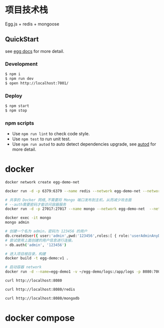 # 项目技术栈
Egg.js + redis + mongoose


## QuickStart

<!-- add docs here for user -->

see [egg docs][egg] for more detail.

### Development

```bash
$ npm i
$ npm run dev
$ open http://localhost:7001/
```

### Deploy

```bash
$ npm start
$ npm stop
```

### npm scripts

- Use `npm run lint` to check code style.
- Use `npm test` to run unit test.
- Use `npm run autod` to auto detect dependencies upgrade, see [autod](https://www.npmjs.com/package/autod) for more detail.


[egg]: https://eggjs.org

# docker
```bash
docker network create egg-demo-net

docker run -d -p 6379:6379 --name redis --network egg-demo-net --network-alias redis redis:latest

# 共享的 Docker 网络,不需要将 Mongo 端口发布到主机，从而减少攻击面
# --auth需要密码才能访问容器服务
docker run -d -p 27017:27017 --name mongo --network egg-demo-net  --network-alias mongo mongo:4.4.13 --auth

docker exec -it mongo 
mongo admin

# 创建一个名为 admin，密码为 123456 的用户
db.createUser({ user:'admin',pwd:'123456',roles:[ { role:'userAdminAnyDatabase', db: 'admin'},"readWriteAnyDatabase"]});
# 尝试使用上面创建的用户信息进行连接。
> db.auth('admin', '123456')

# 进入项目根目录，构建
docker build -t egg-demo:v1 .

# 启动容器 network
docker run -d --name=egg-demo1 -v ~/egg-demo/logs:/app/logs -p 8080:7001 --network egg-demo-net egg-demo:v1

curl http://localhost:8080

curl http://localhost:8080/redis

curl http://localhost:8080/mongodb
```

# docker compose